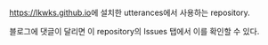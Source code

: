 <br><https://lkwks.github.io>에 설치한 utterances에서 사용하는 repository.

블로그에 댓글이 달리면 이 repository의 Issues 탭에서 이를 확인할 수 있다.
